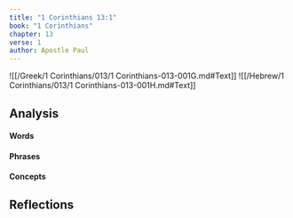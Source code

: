 ```yaml
---
title: "1 Corinthians 13:1"
book: "1 Corinthians"
chapter: 13
verse: 1
author: Apostle Paul
---
```

![[/Greek/1 Corinthians/013/1 Corinthians-013-001G.md#Text]]
![[/Hebrew/1 Corinthians/013/1 Corinthians-013-001H.md#Text]]

## Analysis

#### Words

#### Phrases

#### Concepts

## Reflections
